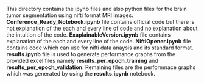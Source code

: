 This directory contains the ipynb files and also python files for the brain tumor segmentation using nifti format MRI images.
**Conference_Ready_Notebook.ipynb** file contains official code but there is not explanation of the each and every line of code and no explanation about the intuition of the code.
**ExaplainableVersion.ipynb** file contains explanation of the each and every line of the code.
**NiftiOpener.ipynb** file contains code which can use for nifti data anaysis and its standard format.
**results.ipynb** file is used to generate performance graphs from the provided excel files namely **results_per_epoch_training** and **results_per_epoch_validation**.
Remaining files are the performnace graphs which was generated by using the **results.ipynb** notebook.
